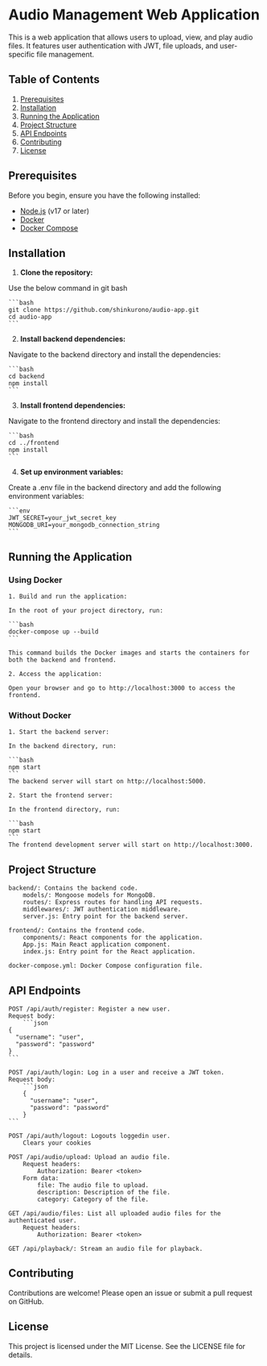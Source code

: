 # Audio Management Web Application

This is a web application that allows users to upload, view, and play audio files. It features user authentication with JWT, file uploads, and user-specific file management.

## Table of Contents

1. [Prerequisites](#prerequisites)
2. [Installation](#installation)
3. [Running the Application](#running-the-application)
4. [Project Structure](#project-structure)
5. [API Endpoints](#api-endpoints)
6. [Contributing](#contributing)
7. [License](#license)

## Prerequisites

Before you begin, ensure you have the following installed:

- [Node.js](https://nodejs.org/) (v17 or later)
- [Docker](https://www.docker.com/products/docker-desktop)
- [Docker Compose](https://docs.docker.com/compose/)

## Installation

1. **Clone the repository:**

Use the below command in git bash

    ```bash
    git clone https://github.com/shinkurono/audio-app.git
    cd audio-app
    ```

2. **Install backend dependencies:**

Navigate to the backend directory and install the dependencies:

    ```bash
    cd backend
    npm install
    ```

3. **Install frontend dependencies:**

Navigate to the frontend directory and install the dependencies:

    ```bash
    cd ../frontend
    npm install
    ```

4. **Set up environment variables:**

Create a .env file in the backend directory and add the following environment variables:

    ```env
    JWT_SECRET=your_jwt_secret_key
    MONGODB_URI=your_mongodb_connection_string
    ```

## Running the Application
### Using Docker

    1. Build and run the application:

    In the root of your project directory, run:

    ```bash
    docker-compose up --build
    ```

    This command builds the Docker images and starts the containers for both the backend and frontend.

    2. Access the application:

    Open your browser and go to http://localhost:3000 to access the frontend.

### Without Docker

    1. Start the backend server:

    In the backend directory, run:

    ```bash
    npm start
    ```
    The backend server will start on http://localhost:5000.

    2. Start the frontend server:

    In the frontend directory, run:

    ```bash
    npm start
    ```
    The frontend development server will start on http://localhost:3000.

## Project Structure

    backend/: Contains the backend code.
        models/: Mongoose models for MongoDB.
        routes/: Express routes for handling API requests.
        middlewares/: JWT authentication middleware.
        server.js: Entry point for the backend server.

    frontend/: Contains the frontend code.
        components/: React components for the application.
        App.js: Main React application component.
        index.js: Entry point for the React application.

    docker-compose.yml: Docker Compose configuration file.

## API Endpoints

    POST /api/auth/register: Register a new user.
    Request body:
        ```json
    {
      "username": "user",
      "password": "password"
    }
    ```

    POST /api/auth/login: Log in a user and receive a JWT token.
    Request body:
        ```json
        {
          "username": "user",
          "password": "password"
        }
    ```

    POST /api/auth/logout: Logouts loggedin user.
        Clears your cookies

    POST /api/audio/upload: Upload an audio file.
        Request headers:
            Authorization: Bearer <token>
        Form data:
            file: The audio file to upload.
            description: Description of the file.
            category: Category of the file.

    GET /api/audio/files: List all uploaded audio files for the authenticated user.
        Request headers:
            Authorization: Bearer <token>

    GET /api/playback/: Stream an audio file for playback.

## Contributing

Contributions are welcome! Please open an issue or submit a pull request on GitHub.

## License

This project is licensed under the MIT License. See the LICENSE file for details.
